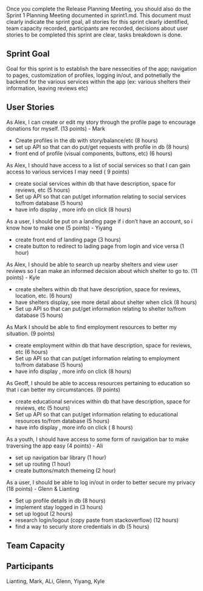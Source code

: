 Once you complete the Release Planning Meeting, you should also do the
Sprint 1 Planning Meeting documented in sprint1.md. This document must clearly indicate
the sprint goal, all stories for this sprint clearly identified, team capacity recorded,
participants are recorded, decisions about user stories to be completed this sprint are
clear, tasks breakdown is done.

## Sprint Goal
Goal for this sprint is to establish the bare nessecities of the app; navigation to pages, customization of profiles, logging in/out, and potnetially the backend for the various
services within the app (ex: various shelters their information, leaving reviews etc)

## User Stories
As Alex, I can create or edit my story through the profile page to encourage donations for myself. (13 points) - Mark
- Create profiles in the db with story/balance/etc (8 hours)
- set up API so that can do put/get requests with profile in db (8 hours) 
- front end of profile (visual components, buttons, etc) (6 hours)

As Alex, I should have access to a list of social services so that I can gain access to various services I may need ( 9 points) 
- create social services within db that have description, space for reviews, etc (5 hours)
- Set up API so that can put/get information relating to social services to/from database (5 hours)
- have info display , more info on click (8 hours)

As a user, I should be put on a landing page if i don’t have an account, so i know how to make one (5 points) - Yiyang
- create front end of landing page (3 hours)
- create button to redirect to lading page from login and vice versa (1 hour)


As Alex, I should be able to search up nearby shelters and view user reviews so I can make an informed decision about which shelter to go to. (11 points) - Kyle
- create shelters within db that have description, space for reviews, location, etc. (6 hours)
- have shelters display, see more detail about shelter when click (8 hours)
- Set up API so that can put/get information relating to shelter to/from database (5 hours)

As Mark I should be able to find employment resources to better my situation.  (9 points)
- create employment within db that have description, space for reviews, etc (6 hours)
- Set up API so that can put/get information relating to employment to/from database (5 hours)
- have info display , more info on click (8 hours)

As Geoff, I should be able to access resources pertaining to education so that i can better my circumstances. (9 points)
- create educational services within db that have description, space for reviews, etc (5 hours)
- Set up API so that can put/get information relating to educational resources to/from database (5 hours)
- have info display , more info on click ( 8 hours)

As a youth, I should have access to some form of navigation bar to make traversing the app easy (4 points) - Ali
- set up navigation bar library (1 hour)
- set up routing (1 hour)
- create buttons/match themeing (2 hour)

As a user, I should be able to log in/out in order to better secure my privacy (18 points) - Glenn & Lianting 
- Set up profile details in db (8 hours)
- implement stay logged in (3 hours)
- set up logout (2 hours)
- research login/logout (copy paste from stackoverflow) (12 hours)
- find a way to securly store credentials in db (5 hours)

## Team Capacity

## Participants
Lianting, Mark, ALi, Glenn, Yiyang, Kyle
